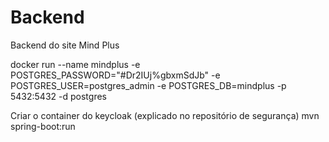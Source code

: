 # Backend
Backend do site Mind Plus

docker run --name mindplus -e POSTGRES_PASSWORD="#Dr2IUj%gbxmSdJb" -e POSTGRES_USER=postgres_admin -e POSTGRES_DB=mindplus -p 5432:5432 -d postgres

Criar o container do keycloak (explicado no repositório de segurança)
mvn spring-boot:run
